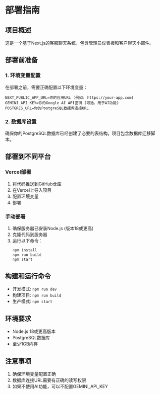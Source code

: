# 部署指南

## 项目概述
这是一个基于Next.js的客服聊天系统，包含管理员仪表板和客户聊天小部件。

## 部署前准备

### 1. 环境变量配置
在部署之前，需要正确配置以下环境变量：

```env
NEXT_PUBLIC_APP_URL=你的应用URL (例如: https://your-app.com)
GEMINI_API_KEY=你的Google AI API密钥 (可选，用于AI功能)
POSTGRES_URL=你的PostgreSQL数据库连接URL
```

### 2. 数据库设置
确保你的PostgreSQL数据库已经创建了必要的表结构。项目包含数据库迁移脚本。

## 部署到不同平台

### Vercel部署
1. 将代码推送到GitHub仓库
2. 在Vercel上导入项目
3. 配置环境变量
4. 部署

### 手动部署
1. 确保服务器已安装Node.js (版本18或更高)
2. 克隆代码到服务器
3. 运行以下命令：
   ```bash
   npm install
   npm run build
   npm start
   ```

## 构建和运行命令
- 开发模式: `npm run dev`
- 构建项目: `npm run build`
- 生产模式: `npm start`

## 环境要求
- Node.js 18或更高版本
- PostgreSQL数据库
- 至少1GB内存

## 注意事项
1. 确保环境变量配置正确
2. 数据库连接URL需要有正确的读写权限
3. 如果不使用AI功能，可以不配置GEMINI_API_KEY